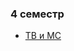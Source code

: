 ### 4 семестр
* [ТВ и МС](https://github.com/zpix1/nsu-cheatsheet/tree/content/NSU-PUBLIC/4%20%D1%81%D0%B5%D0%BC%D0%B5%D1%81%D1%82%D1%80/%D0%A2%D0%92%20%D0%B8%20%D0%9C%D0%A1/%D0%A2%D0%92%20%D0%B8%20%D0%9C%D0%A1.md)
